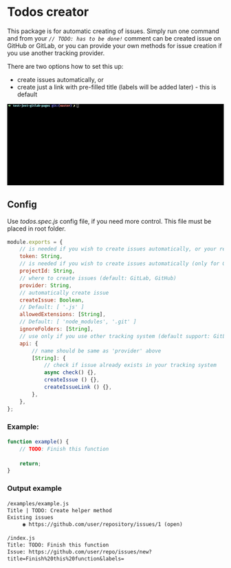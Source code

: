 # Todos creator

This package is for automatic creating of issues. Simply run one command and from your _`// TODO: has to be done!`_ comment can be created issue on GitHub or GitLab, or you can provide your own methods for issue creation if you use another tracking provider.

There are two options how to set this up:

* create issues automatically, or
* create just a link with pre-filled title (labels will be added later) - this is default


![](https://raw.githubusercontent.com/martinnov92/todos-creator/master/public/todos-creator.gif)

## Config

Use _todos.spec.js_ config file, if you need more control. This file must be placed in root folder.

```js
module.exports = {
    // is needed if you wish to create issues automatically, or your repository is private
    token: String,
    // is needed if you wish to create issues automatically (only for GitLab)
    projectId: String,
    // where to create issues (default: GitLab, GitHub)
    provider: String,
    // automatically create issue
    createIssue: Boolean,
    // Default: [ '.js' ]
    allowedExtensions: [String],
    // Default: [ 'node_modules', '.git' ]
    ignoreFolders: [String],
    // use only if you use other tracking system (default support: GitLab, GitHub)
    api: {
        // name should be same as 'provider' above
        [String]: {
            // check if issue already exists in your tracking system
            async check() {},
            createIssue () {},
            createIssueLink () {},
        },
    },
};
```

### Example:
```js
function example() {
    // TODO: Finish this function

    return;
}
```

### Output example
```shell
/examples/example.js
Title | TODO: Create helper method
Existing issues
     ◉ https://github.com/user/repository/issues/1 (open)

/index.js
Title: TODO: Finish this function
Issue: https://github.com/user/repo/issues/new?title=Finish%20this%20function&labels=
```